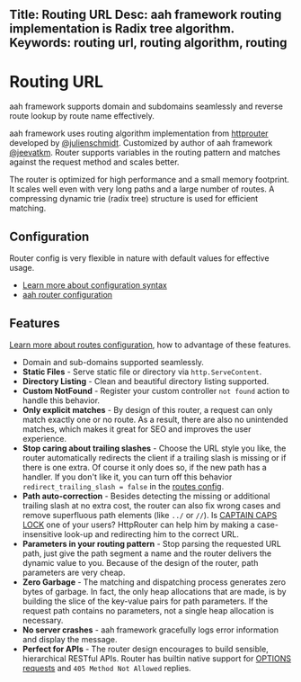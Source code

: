 Title: Routing URL
Desc: aah framework routing implementation is Radix tree algorithm.
Keywords: routing url, routing algorithm, routing
---
# Routing URL

aah framework supports domain and subdomains seamlessly and reverse route lookup by route name effectively.

aah framework uses routing algorithm implementation from [httprouter](https://github.com/julienschmidt/httprouter) developed by [@julienschmidt](https://github.com/julienschmidt). Customized by author of aah framework [@jeevatkm](https://github.com/jeevatkm). Router supports variables in the routing pattern and matches against the request method and scales better.

  The router is optimized for high performance and a small memory footprint. It scales well even with very long paths and a large number of routes. A compressing dynamic trie (radix tree) structure is used for efficient matching.

## Configuration

Router config is very flexible in nature with default values for effective usage.

  * [Learn more about configuration syntax](configuration.html)
  * [aah router configuration](routes-config.html)

## Features

[Learn more about routes configuration](routes-config.html), how to advantage of these features.

  * Domain and sub-domains supported seamlessly.
  * **Static Files** - Serve static file or directory via `http.ServeContent`.
  * **Directory Listing** - Clean and beautiful directory listing supported.
  * **Custom NotFound** - Register your custom controller `not found` action to handle this behavior.
  * **Only explicit matches** - By design of this router, a request can only match exactly one or no route. As a result, there are also no unintended matches, which makes it great for SEO and improves the user experience.
  * **Stop caring about trailing slashes** - Choose the URL style you like, the router automatically redirects the client if a trailing slash is missing or if there is one extra. Of course it only does so, if the new path has a handler. If you don't like it, you can turn off this behavior `redirect_trailing_slash = false` in the [routes config](routes-config.html).
  * **Path auto-correction** - Besides detecting the missing or additional trailing slash at no extra cost, the router can also fix wrong cases and remove superfluous path elements (like `../` or `//`). Is [CAPTAIN CAPS LOCK](http://www.urbandictionary.com/define.php?term=Captain+Caps+Lock) one of your users? HttpRouter can help him by making a case-insensitive look-up and redirecting him to the correct URL.
  * **Parameters in your routing pattern** - Stop parsing the requested URL path, just give the path segment a name and the router delivers the dynamic value to you. Because of the design of the router, path parameters are very cheap.
  * **Zero Garbage** - The matching and dispatching process generates zero bytes of garbage. In fact, the only heap allocations that are made, is by building the slice of the key-value pairs for path parameters. If the request path contains no parameters, not a single heap allocation is necessary.
  * **No server crashes** - aah framework gracefully logs error information and display the message.
  * **Perfect for APIs** - The router design encourages to build sensible, hierarchical RESTful APIs. Router has builtin native support for [OPTIONS requests](http://zacstewart.com/2012/04/14/http-options-method.html) and `405 Method Not Allowed` replies.
